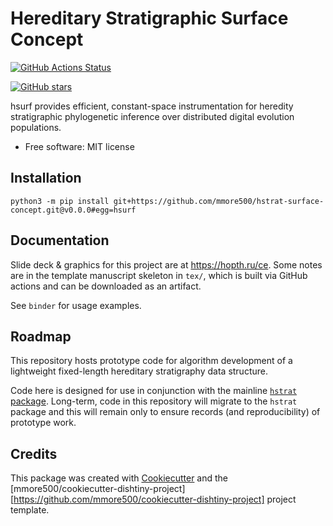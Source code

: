 # Hereditary Stratigraphic Surface Concept

[![GitHub Actions Status](https://github.com/mmore500/hstrat-surface-concept/actions/workflows/CI/badge.svg)](https://github.com/mmore500/hstrat-surface-concept/actions/workflows/CI/)
<!-- [![Documentation Status](https://readthedocs.org/projects/hstrat-surface-concept/badge/?version=latest)](https://hstrat-surface-concept.readthedocs.io/en/latest/?badge=latest) -->
<!-- [![documentation coverage](https://img.shields.io/endpoint?url=https%3A%2F%2Fmmore500.github.io%2Fhstrat-surface-concept%2Fdocumentation-coverage-badge.json)](https://hstrat-surface-concept.readthedocs.io/en/latest/) -->
<!-- [![code coverage status](https://codecov.io/gh/mmore500/hstrat-surface-concept/branch/master/graph/badge.svg)](https://codecov.io/gh/mmore500/hstrat-surface-concept) -->
<!-- [![dotos](https://img.shields.io/endpoint?url=https%3A%2F%2Fmmore500.com%2Fhstrat-surface-concept%2Fdoto-badge.json)](https://github.com/mmore500/hstrat-surface-concept/search?q=todo+OR+fixme&type=) -->
[![GitHub stars](https://img.shields.io/github/stars/mmore500/hstrat-surface-concept.svg?style=flat-square&logo=github&label=Stars&logoColor=white)](https://github.com/mmore500/hstrat-surface-concept)

hsurf provides efficient, constant-space instrumentation for heredity stratigraphic phylogenetic inference over distributed digital evolution populations.

-   Free software: MIT license

<!---
-   Documentation: <https://hstrat-surface-concept.readthedocs.io>.
-->

## Installation

`python3 -m pip install git+https://github.com/mmore500/hstrat-surface-concept.git@v0.0.0#egg=hsurf`

## Documentation

Slide deck & graphics for this project are at <https://hopth.ru/ce>.
Some notes are in the template manuscript skeleton in `tex/`, which is built via GitHub actions and can be downloaded as an artifact.

See `binder` for usage examples.

## Roadmap

This repository hosts prototype code for algorithm development of a lightweight fixed-length hereditary stratigraphy data structure.

Code here is designed for use in conjunction with the mainline [`hstrat` package](https://github.com/mmore500/hstrat).
Long-term, code in this repository will migrate to the `hstrat` package and this will remain only to ensure records (and reproducibility) of prototype work.


## Credits

This package was created with [Cookiecutter](https://github.com/audreyr/cookiecutter) and the [mmore500/cookiecutter-dishtiny-project][https://github.com/mmore500/cookiecutter-dishtiny-project] project template.

<!---
This package uses [Empirical](https://github.com/devosoft/Empirical#readme), a library of tools for scientific software development, with emphasis on also being able to build web interfaces using Emscripten.
-->
